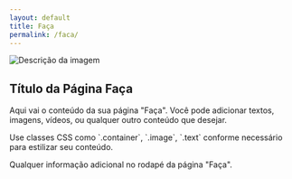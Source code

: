 ```yaml
---
layout: default
title: Faça
permalink: /faca/
---
```


<div class="container">
    <div class="image">
        <img src="/assets/images/seu-imagem.jpg" alt="Descrição da imagem">
    </div>
    <div class="text">
        <h2>Título da Página Faça</h2>
        <p>Aqui vai o conteúdo da sua página "Faça". Você pode adicionar textos, imagens, vídeos, ou qualquer outro conteúdo que desejar.</p>
        <p>Use classes CSS como `.container`, `.image`, `.text` conforme necessário para estilizar seu conteúdo.</p>
    </div>
</div>

<footer>
    <p>Qualquer informação adicional no rodapé da página "Faça".</p>
</footer>
